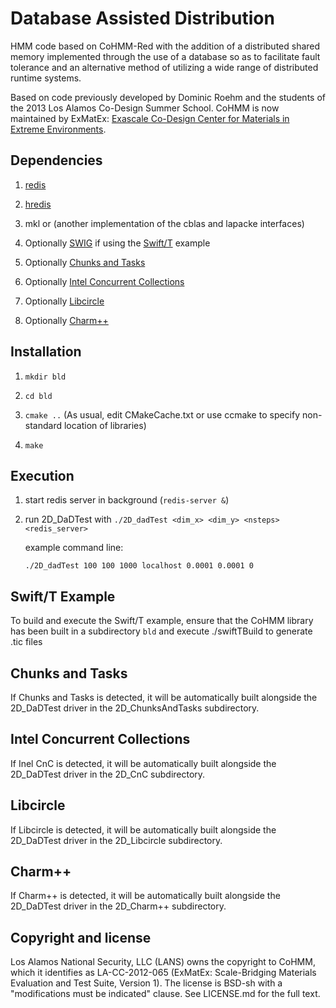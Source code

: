 Database Assisted Distribution
=========

HMM code based on CoHMM-Red with the addition of a distributed shared memory implemented through the use of a database so as to facilitate fault tolerance and an alternative method of utilizing a wide range of
distributed runtime systems.

Based on code previously developed by Dominic Roehm and the students of the 2013 Los Alamos Co-Design Summer School. CoHMM is now maintained by ExMatEx: [Exascale Co-Design Center for Materials in Extreme Environments](exmatex.org).

Dependencies
------------

1. [redis](http://redis.io)

2. [hredis](https://github.com/redis/hiredis)

3. mkl or (another implementation of the cblas and lapacke interfaces)

4. Optionally [SWIG](http://www.swig.org/) if using the [Swift/T](swift-lang.org/Swift-T/) example

5. Optionally [Chunks and Tasks](http://chunks-and-tasks.org)

6. Optionally [Intel Concurrent Collections](https://icnc.github.io/)

7. Optionally [Libcircle](http://hpc.github.io/libcircle/)

8. Optionally [Charm++](http://charm.cs.illinois.edu/research/charm)

Installation
------------

1. `mkdir bld`

2. `cd bld`

3. `cmake ..`
    (As usual, edit CMakeCache.txt or use ccmake to specify non-standard location of libraries)

4. `make`

Execution
---------

1. start redis server in background (`redis-server &`)

2. run 2D_DaDTest with `./2D_dadTest <dim_x> <dim_y> <nsteps> <redis_server>`

   example command line:

   `./2D_dadTest 100 100 1000 localhost 0.0001 0.0001 0`

Swift/T Example
---------
To build and execute the Swift/T example, ensure that the CoHMM library has been built in a subdirectory `bld` and execute ./swiftTBuild to generate .tic files

Chunks and Tasks
---------
If Chunks and Tasks is detected, it will be automatically built alongside the 2D_DaDTest driver in the 2D_ChunksAndTasks subdirectory.

Intel Concurrent Collections
---------
If Inel CnC is detected, it will be automatically built alongside the 2D_DaDTest driver in the 2D_CnC subdirectory.

Libcircle
---------
If Libcircle is detected, it will be automatically built alongside the 2D_DaDTest driver in the 2D_Libcircle subdirectory.

Charm++
---------
If Charm++ is detected, it will be automatically built alongside the 2D_DaDTest driver in the 2D_Charm++ subdirectory.

Copyright and license
---------------------

Los Alamos National Security, LLC (LANS) owns the copyright to CoHMM, which it identifies as LA-CC-2012-065 (ExMatEx: Scale-Bridging Materials Evaluation and Test Suite, Version 1). The license is BSD-sh with a "modifications must be indicated" clause.  See LICENSE.md for the full text.
